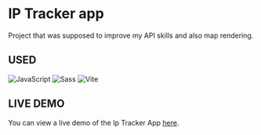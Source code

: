 # IP Tracker app

Project that was supposed to improve my API skills and also map rendering.

## USED
<p align="left">
  <img src="https://img.icons8.com/color/48/000000/javascript.png" alt="JavaScript"/>
  <img src="https://img.icons8.com/color/48/000000/sass.png" alt="Sass"/>
  <img src="https://img.icons8.com/?size=48&id=dJjTWMogzFzg&format=png" alt="Vite"/>
</p>


## LIVE DEMO
You can view a live demo of the Ip Tracker App [here](https://bilek-petr.github.io/IpTracker/).



